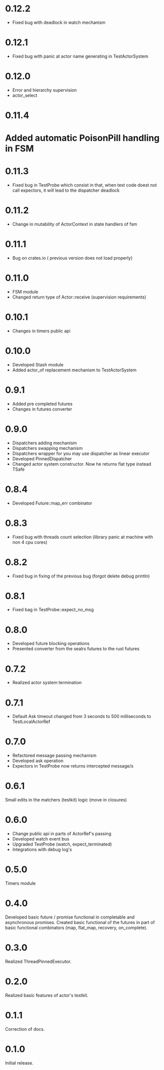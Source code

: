 # 0.12.2

* Fixed bug with deadlock in watch mechanism

# 0.12.1

* Fixed bug with panic at actor name generating in TestActorSystem

# 0.12.0

* Error and hierarchy supervision
* actor_select

# 0.11.4

# Added automatic PoisonPill handling in FSM

# 0.11.3

* Fixed bug in TestProbe which consist in that, when test code doest not call expectors, it will lead to the dispatcher deadlock

# 0.11.2

* Change in mutability of ActorContext in state handlers of fsm

# 0.11.1

* Bug on crates.io ( previous version does not load properly)

# 0.11.0

* FSM module
* Changed return type of Actor::receive (supervision requirements)

# 0.10.1

* Changes in timers public api

# 0.10.0

* Developed Stash module
* Added actor_of replacement mechanism to TestActorSystem

# 0.9.1

* Added pre completed futures
* Changes in futures converter

# 0.9.0

* Dispatchers adding mechanism
* Dispatchers swapping mechanism
* Dispatchers wrapper for you may use dispatcher as linear executor
* Developed PinnedDispatcher
* Changed actor system constructor. Now he returns flat type instead TSafe

# 0.8.4

* Developed Future::map_err combinator

# 0.8.3

* Fixed bug with threads count selection (library panic at machine with non 4 cpu cores)

# 0.8.2

* Fixed bug in fixing of the previous bug (forgot delete debug println)

# 0.8.1

* Fixed bag in TestProbe::expect_no_msg

# 0.8.0

* Developed future blocking operations
* Presented converter from the sealrs futures to the rust futures

# 0.7.2

* Realized actor system termination

# 0.7.1

* Default Ask timeout changed from 3 seconds to 500 milliseconds to TestLocalActorRef

# 0.7.0

* Refactored message passing mechanism
* Developed ask operation
* Expectors in TestProbe now returns intercepted message/s

# 0.6.1

Small edits in the matchers (testkit) logic (move in closures)

# 0.6.0

* Change public api in parts of ActorRef's passing
* Developed watch event bus
* Upgraded TestProbe (watch, expect_terminated)
* Integrations with debug log's

# 0.5.0

Timers module

# 0.4.0

Developed basic future / promise functional in completable and asynchronous promises. Created basic functional of the futures in part of basic functional combinators (map, flat_map, recovery, on_complete).

# 0.3.0

Realized ThreadPinnedExecutor.

# 0.2.0

Realized basic features of actor's testkit.

# 0.1.1

Correction of docs.

# 0.1.0

Initial release.
